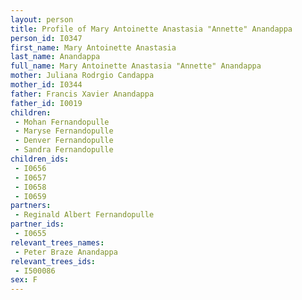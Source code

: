 ```yaml
---
layout: person
title: Profile of Mary Antoinette Anastasia "Annette" Anandappa
person_id: I0347
first_name: Mary Antoinette Anastasia
last_name: Anandappa
full_name: Mary Antoinette Anastasia "Annette" Anandappa
mother: Juliana Rodrgio Candappa
mother_id: I0344
father: Francis Xavier Anandappa
father_id: I0019
children:
 - Mohan Fernandopulle
 - Maryse Fernandopulle
 - Denver Fernandopulle
 - Sandra Fernandopulle
children_ids:
 - I0656
 - I0657
 - I0658
 - I0659
partners:
 - Reginald Albert Fernandopulle
partner_ids:
 - I0655
relevant_trees_names:
 - Peter Braze Anandappa
relevant_trees_ids:
 - I500086
sex: F
---
```


